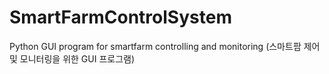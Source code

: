 # SmartFarmControlSystem
Python GUI program for smartfarm controlling and monitoring (스마트팜 제어 및 모니터링을 위한 GUI 프로그램)

